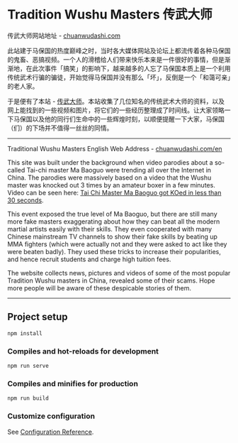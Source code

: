 # Tradition Wushu Masters 传武大师

传武大师网站地址 - [chuanwudashi.com](http://chuanwudashi.com/)

此站建于马保国的热度巅峰之时，当时各大媒体网站及论坛上都流传着各种马保国的鬼畜、恶搞视频。一个人的滑稽给人们带来快乐本来是一件很好的事情，但是渐渐地，在此次事件「搞笑」的影响下，越来越多的人忘了马保国本质上是一个利用传统武术行骗的骗徒，开始觉得马保国并没有那么「坏」，反倒是一个「和蔼可亲」的老人家。

于是便有了本站 - [传武大师](chuanwudashi.com)。本站收集了几位知名的传统武术大师的资料，以及网上能找到的一些视频和图片，将它们的一些经历整理成了时间线。让大家领略一下马保国以及他的同行们生命中的一些辉煌时刻，以顺便提醒一下大家，马保国（们）的下场并不值得一丝丝的同情。

***
Traditional Wushu Masters English Web Address - [chuanwudashi.com/en](http://chuanwudashi.com/en)

This site was built under the background when video parodies about a so-called Tai-chi master Ma Baoguo were trending all over the Internet in China. The parodies were massively based on a video that the Wushu master was knocked out 3 times by an amateur boxer in a few minutes. Video can be seen here: [Tai Chi Master Ma Baoguo got KOed in less than 30 seconds](https://www.youtube.com/watch?v=94aQsvctFoI&has_verified=1&ab_channel=purportedland).

This event exposed the true level of Ma Baoguo, but there are still many more fake masters exaggerating about how they can beat all the modern martial artists easily with their skills. They even cooperated with many Chinese mainstream TV channels to show their fake skills by beating up MMA fighters (which were actually not and they were asked to act like they were beaten badly). They used these tricks to increase their popularities, and hence recruit students and charge high tuition fees.

The website collects news, pictures and videos of some of the most popular Tradition Wushu masters in China, revealed some of their scams. Hope more people will be aware of these despicable stories of them.

***
## Project setup
```
npm install
```

### Compiles and hot-reloads for development
```
npm run serve
```

### Compiles and minifies for production
```
npm run build
```

### Customize configuration
See [Configuration Reference](https://cli.vuejs.org/config/).
